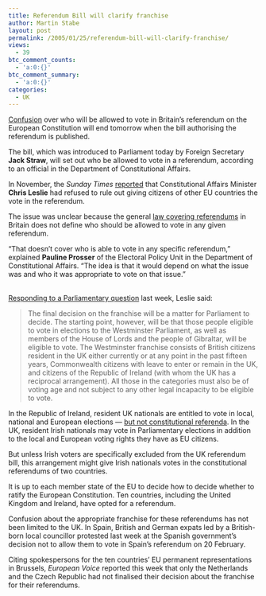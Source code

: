 ```yaml
---
title: Referendum Bill will clarify franchise
author: Martin Stabe
layout: post
permalink: /2005/01/25/referendum-bill-will-clarify-franchise/
views:
  - 39
btc_comment_counts:
  - 'a:0:{}'
btc_comment_summary:
  - 'a:0:{}'
categories:
  - UK
---
```

[Confusion][1] over who will be allowed to vote in Britain&rsquo;s referendum on the European Constitution will end tomorrow when the bill authorising the referendum is published.

The bill, which was introduced to Parliament today by Foreign Secretary **Jack Straw**, will set out who be allowed to vote in a referendum, according to an official in the Department of Constitutional Affairs.

In November, the *Sunday Times* [reported][2] that Constitutional Affairs Minister **Chris Leslie** had refused to rule out giving citizens of other EU countries the vote in the referendum.

The issue was unclear because the general [law covering referendums][3] in Britain does not define who should be allowed to vote in any given referendum.

&ldquo;That doesn&#8217;t cover who is able to vote in any specific referendum,&rdquo; explained **Pauline Prosser** of the Electoral Policy Unit in the Department of Constitutional Affairs. &ldquo;The idea is that it would depend on what the issue was and who it was appropriate to vote on that issue.&rdquo;

[  
Responding to a Parliamentary question][4] last week, Leslie said:

> The final decision on the franchise will be a matter for Parliament to decide. The starting point, however, will be that those people eligible to vote in elections to the Westminster Parliament, as well as members of the House of Lords and the people of Gibraltar, will be eligible to vote. The Westminster franchise consists of British citizens resident in the UK either currently or at any point in the past fifteen years, Commonwealth citizens with leave to enter or remain in the UK, and citizens of the Republic of Ireland (with whom the UK has a reciprocal arrangement). All those in the categories must also be of voting age and not subject to any other legal incapacity to be eligible to vote.

In the Republic of Ireland, resident UK nationals are entitled to vote in local, national and European elections &mdash; [but not constitutional referenda][5]. In the UK, resident Irish nationals may vote in Parliamentary elections in addition to the local and European voting rights they have as EU citizens.

But unless Irish voters are specifically excluded from the UK referendum bill, this arrangement might give Irish nationals votes in the constitutional referendums of two countries.

It is up to each member state of the EU to decide how to decide whether to ratify the European Constitution. Ten countries, including the United Kingdom and Ireland, have opted for a referendum.

Confusion about the appropriate franchise for these referendums has not been limited to the UK. In Spain, British and German expats led by a British-born local councillor protested last week at the Spanish government&rsquo;s decision not to allow them to vote in Spain&rsquo;s referendum on 20 February. 

Citing spokespersons for the ten countries&rsquo; EU permanent representations in Brussels, *European Voice* reported this week that only the Netherlands and the Czech Republic had not finalised their decision about the franchise for their referendums.

 [1]: http://www.martinstabe.com/blog/archives/2005/01/who_may_vote_in_1.php
 [2]: http://www.timesonline.co.uk/article/0,,2087-1358676,00.html
 [3]: http://www.hmso.gov.uk/acts/acts2000/00041--a.htm
 [4]: http://www.publications.parliament.uk/cgi-bin/ukparl_hl?DB=ukparl&STEMMER=en&WORDS=leslie+european+referendum+&COLOUR=Red&STYLE=s&URL=/pa/cm200405/cmhansrd/cm050118/text/50118w24.htm#50118w24.html_spnew7
 [5]: http://en.wikipedia.org/wiki/Amendments_of_the_Constitution_of_Ireland